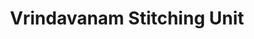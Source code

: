 ---
title: "Vrindavanam Stitching Unit"
url: /thiruvananthapuram/vrindavanam-stitching-unit/
shop: tailor
---